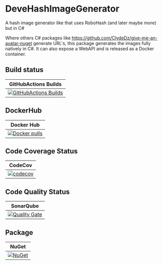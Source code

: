 # DeveHashImageGenerator
A hash image generator like that uses RoboHash (and later maybe more) but in C#

Where others C# packages like https://github.com/ClydeDz/give-me-an-avatar-nuget generate URL's, this package generates the images fully natively in C#.
It can also expose a WebAPI and is released as a Docker container.

## Build status

| GitHubActions Builds |
|:--------------------:|
| [![GitHubActions Builds](https://github.com/devedse/DeveHashImageGenerator/workflows/GitHubActionsBuilds/badge.svg)](https://github.com/devedse/DeveHashImageGenerator/actions/workflows/githubactionsbuilds.yml) |

## DockerHub

| Docker Hub |
|:----------:|
| [![Docker pulls](https://img.shields.io/docker/v/devedse/devehashimagegeneratorwebapi)](https://hub.docker.com/r/devedse/devehashimagegeneratorwebapi/) |

## Code Coverage Status

| CodeCov |
|:-------:|
| [![codecov](https://codecov.io/gh/devedse/DeveHashImageGenerator/branch/master/graph/badge.svg)](https://codecov.io/gh/devedse/DeveHashImageGenerator) |

## Code Quality Status

| SonarQube |
|:---------:|
| [![Quality Gate](https://sonarcloud.io/api/project_badges/measure?project=DeveHashImageGenerator&metric=alert_status)](https://sonarcloud.io/dashboard?id=DeveHashImageGenerator) |

## Package

| NuGet |
|:-----:|
| [![NuGet](https://img.shields.io/nuget/v/DeveHashImageGenerator.svg)](https://www.nuget.org/packages/DeveHashImageGenerator/) |

